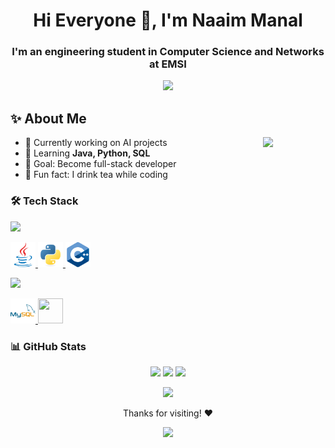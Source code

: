 <h1 align="center">Hi Everyone 👋, I'm Naaim Manal</h1>
<h3 align="center">I'm an engineering student in Computer Science and Networks at EMSI</h3>

<div align="center">
  <img src="https://media.giphy.com/media/v1.Y2lkPTc5MGI3NjExcW5tYzB6d2R4b2V1NnNtY3B6dWZ6ZzR4eGZ0bHZqZzB0eGZ6YiZlcD12MV9pbnRlcm5hbF9naWZfYnlfaWQmY3Q9Zw/26n6WywJyh39n1pBu/giphy.gif" width="200">
</div>

## ✨ About Me

<p align="left">
  <img src="https://media.giphy.com/media/v1.Y2lkPTc5MGI3NjExeWQyY2R2d2V4eG5jZzR5eGZ6ZzR4eGZ0bHZqZzB0eGZ6YiZlcD12MV9pbnRlcm5hbF9naWZfYnlfaWQmY3Q9Zw/LnVY5sZxWkWrCkQZJ1/giphy.gif" width="100" align="right">
  
- 🔭 Currently working on AI projects  
- 🌱 Learning **Java, Python, SQL**  
- 🎯 Goal: Become full-stack developer  
- 🍵 Fun fact: I drink tea while coding
</p>

<h3 align="left">🛠 Tech Stack</h3>

<p align="left">
  <img src="https://media.giphy.com/media/v1.Y2lkPTc5MGI3NjExdWl5bWQ5dGZqZzR4eGZ0bHZqZzB0eGZ6YiZlcD12MV9pbnRlcm5hbF9naWZfYnlfaWQmY3Q9Zw/KAq5w47R9rmTuvWOWa/giphy.gif" width="50"> 
  
  <!-- Languages -->
  <a href="https://www.java.com" target="_blank"> <img src="https://raw.githubusercontent.com/devicons/devicon/master/icons/java/java-original.svg" width="40" height="40"/> </a> 
  <a href="https://www.python.org" target="_blank"> <img src="https://raw.githubusercontent.com/devicons/devicon/master/icons/python/python-original.svg" width="40" height="40"/> </a>
  <a href="https://www.w3schools.com/cpp/" target="_blank"> <img src="https://raw.githubusercontent.com/devicons/devicon/master/icons/cplusplus/cplusplus-original.svg" width="40" height="40"/> </a>
  
  <img src="https://media.giphy.com/media/v1.Y2lkPTc5MGI3NjExdWl5bWQ5dGZqZzR4eGZ0bHZqZzB0eGZ6YiZlcD12MV9pbnRlcm5hbF9naWZfYnlfaWQmY3Q9Zw/KAq5w47R9rmTuvWOWa/giphy.gif" width="50">
  
  <!-- Databases -->
  <a href="https://www.mysql.com/" target="_blank"> <img src="https://raw.githubusercontent.com/devicons/devicon/master/icons/mysql/mysql-original-wordmark.svg" width="40" height="40"/> </a>
  <a href="https://www.microsoft.com/en-us/sql-server" target="_blank"> <img src="https://www.svgrepo.com/show/303229/microsoft-sql-server-logo.svg" width="40" height="40"/> </a>
</p>

<h3 align="left">📊 GitHub Stats</h3>

<p align="center">
  <img src="https://media.giphy.com/media/v1.Y2lkPTc5MGI3NjExeWQyY2R2d2V4eG5jZzR5eGZ6ZzR4eGZ0bHZqZzB0eGZ6YiZlcD12MV9pbnRlcm5hbF9naWZfYnlfaWQmY3Q9Zw/LnVY5sZxWkWrCkQZJ1/giphy.gif" width="100">
  
  <img src="https://github-readme-stats.vercel.app/api?username=manalnaaim&show_icons=true&theme=radical" />
  
  <img src="https://media.giphy.com/media/v1.Y2lkPTc5MGI3NjExeWQyY2R2d2V4eG5jZzR5eGZ6ZzR4eGZ0bHZqZzB0eGZ6YiZlcD12MV9pbnRlcm5hbF9naWZfYnlfaWQmY3Q9Zw/LnVY5sZxWkWrCkQZJ1/giphy.gif" width="100">
</p>

<div align="center">
  <img src="https://media.giphy.com/media/v1.Y2lkPTc5MGI3NjExcW5tYzB6d2R4b2V1NnNtY3B6dWZ6ZzR4eGZ0bHZqZzB0eGZ6YiZlcD12MV9pbnRlcm5hbF9naWZfYnlfaWQmY3Q9Zw/26n6WywJyh39n1pBu/giphy.gif" width="150">
  
  <p>Thanks for visiting! ❤️</p>
  
  <img src="https://media.giphy.com/media/v1.Y2lkPTc5MGI3NjExcW5tYzB6d2R4b2V1NnNtY3B6dWZ6ZzR4eGZ0bHZqZzB0eGZ6YiZlcD12MV9pbnRlcm5hbF9naWZfYnlfaWQmY3Q9Zw/26n6WywJyh39n1pBu/giphy.gif" width="150">
</div>
